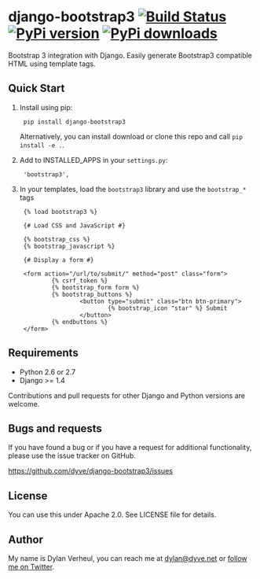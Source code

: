 # django-bootstrap3 [![Build Status](https://secure.travis-ci.org/dyve/django-bootstrap3.png)](http://travis-ci.org/dyve/django-bootstrap3) [![PyPi version](https://pypip.in/v/django-bootstrap3/badge.png)](https://pypi.python.org/pypi/django-bootstrap3/) [![PyPi downloads](https://pypip.in/d/django-bootstrap3/badge.png)](https://pypi.python.org/pypi/django-bootstrap3/)


Bootstrap 3 integration with Django. Easily generate Bootstrap3 compatible HTML using template tags.


## Quick Start

1. Install using pip:

        pip install django-bootstrap3

   Alternatively, you can install download or clone this repo and call `pip install -e .`.

2. Add to INSTALLED_APPS in your `settings.py`:

        'bootstrap3',

3. In your templates, load the `bootstrap3` library and use the `bootstrap_*` tags

        {% load bootstrap3 %}
        
        {# Load CSS and JavaScript #}
        
        {% bootstrap_css %}
        {% bootstrap_javascript %}
        
        {# Display a form #}
        
        <form action="/url/to/submit/" method="post" class="form">
                {% csrf_token %}
                {% bootstrap_form form %}
                {% bootstrap_buttons %}
                        <button type="submit" class="btn btn-primary">
                                {% bootstrap_icon "star" %} Submit
                        </button>
                {% endbuttons %}
        </form>

## Requirements

- Python 2.6 or 2.7
- Django >= 1.4

Contributions and pull requests for other Django and Python versions are welcome.


## Bugs and requests

If you have found a bug or if you have a request for additional functionality, please use the issue tracker on GitHub.

https://github.com/dyve/django-bootstrap3/issues


## License

You can use this under Apache 2.0. See LICENSE file for details.


## Author

My name is Dylan Verheul, you can reach me at <dylan@dyve.net> or [follow me on Twitter][1].




[1]: http://twitter.com/dyve

